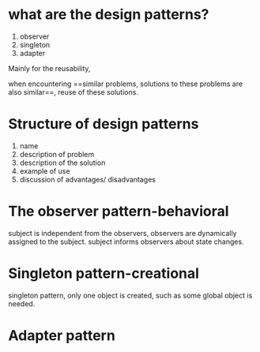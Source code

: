 # what are the design patterns?

1. observer
2. singleton
3. adapter

Mainly for the reusability, 

when encountering ==similar problems, solutions to these problems are also similar==, reuse of these solutions.

# Structure of design patterns

1. name
2. description of problem
3. description of the solution
4. example of use
5. discussion of advantages/ disadvantages

# The observer pattern-behavioral

subject is independent from the observers, observers are dynamically assigned to the subject. subject informs observers about state changes.

# Singleton pattern-creational

singleton pattern, only one object is created, such as some global object is needed.

# Adapter pattern

